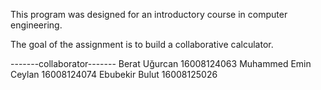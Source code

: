This program was designed for an introductory course in computer engineering.

The goal of the assignment is to build a collaborative calculator.

-------collaborator-------
Berat Uğurcan 16008124063
Muhammed Emin Ceylan 16008124074
Ebubekir Bulut 16008125026
